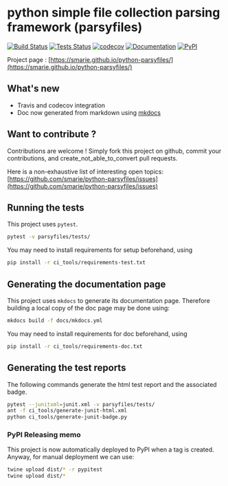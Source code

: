 # python simple file collection parsing framework (parsyfiles)

[![Build Status](https://travis-ci.org/smarie/python-parsyfiles.svg?branch=master)](https://travis-ci.org/smarie/python-parsyfiles) [![Tests Status](https://smarie.github.io/python-parsyfiles/junit/junit-badge.svg?dummy=8484744)](https://smarie.github.io/python-parsyfiles/junit/report.html) [![codecov](https://codecov.io/gh/smarie/python-parsyfiles/branch/master/graph/badge.svg)](https://codecov.io/gh/smarie/python-parsyfiles) [![Documentation](https://img.shields.io/badge/docs-latest-blue.svg)](https://smarie.github.io/python-parsyfiles/) [![PyPI](https://img.shields.io/badge/PyPI-parsyfiles-blue.svg)](https://pypi.python.org/pypi/parsyfiles/)

Project page : [https://smarie.github.io/python-parsyfiles/](https://smarie.github.io/python-parsyfiles/)

## What's new

* Travis and codecov integration
* Doc now generated from markdown using [mkdocs](http://www.mkdocs.org/)

## Want to contribute ?

Contributions are welcome ! Simply fork this project on github, commit your contributions, and create_not_able_to_convert pull requests.

Here is a non-exhaustive list of interesting open topics: [https://github.com/smarie/python-parsyfiles/issues](https://github.com/smarie/python-parsyfiles/issues)

## Running the tests

This project uses `pytest`. 

```bash
pytest -v parsyfiles/tests/
```

You may need to install requirements for setup beforehand, using 

```bash
pip install -r ci_tools/requirements-test.txt
```
## Generating the documentation page

This project uses `mkdocs` to generate its documentation page. Therefore building a local copy of the doc page may be done using:

```bash
mkdocs build -f docs/mkdocs.yml
```

You may need to install requirements for doc beforehand, using 

```bash
pip install -r ci_tools/requirements-doc.txt
```

## Generating the test reports

The following commands generate the html test report and the associated badge. 

```bash
pytest --junitxml=junit.xml -v parsyfiles/tests/
ant -f ci_tools/generate-junit-html.xml
python ci_tools/generate-junit-badge.py
```

### PyPI Releasing memo

This project is now automatically deployed to PyPI when a tag is created. Anyway, for manual deployment we can use:

```bash
twine upload dist/* -r pypitest
twine upload dist/*
```
